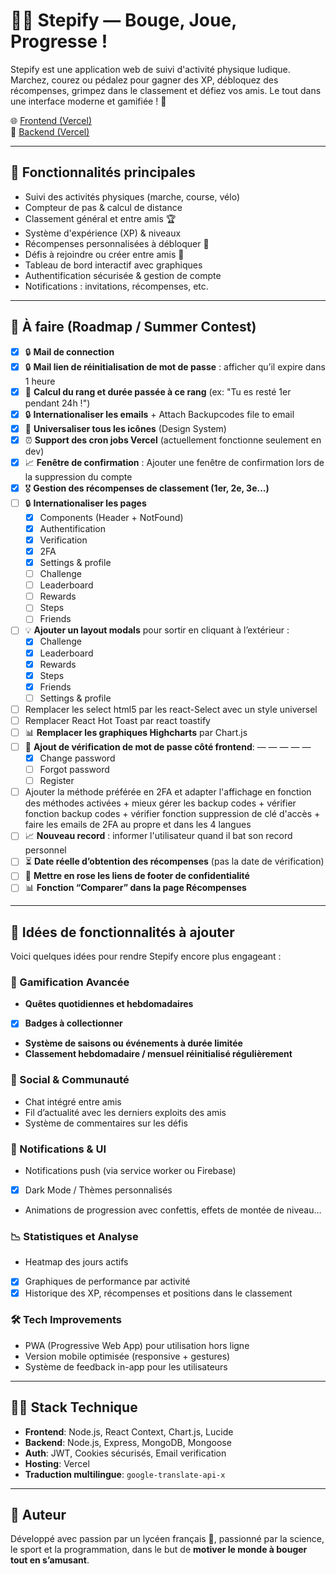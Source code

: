 # 🏃‍♂️ Stepify — Bouge, Joue, Progresse !

Stepify est une application web de suivi d'activité physique ludique. Marchez, courez ou pédalez pour gagner des XP, débloquez des récompenses, grimpez dans le classement et défiez vos amis. Le tout dans une interface moderne et gamifiée ! 🚀

🌐 [Frontend (Vercel)](https://step-ify.vercel.app)  
🔗 [Backend (Vercel)](https://stepify-backend.vercel.app)

---

## 📌 Fonctionnalités principales

- Suivi des activités physiques (marche, course, vélo)
- Compteur de pas & calcul de distance
- Classement général et entre amis 🏆
- Système d'expérience (XP) & niveaux
- Récompenses personnalisées à débloquer 🎁
- Défis à rejoindre ou créer entre amis 💪
- Tableau de bord interactif avec graphiques
- Authentification sécurisée & gestion de compte
- Notifications : invitations, récompenses, etc.

---

## 🔧 À faire (Roadmap / Summer Contest)

- [x] 🔒 **Mail de connection**
- [x] 🔒 **Mail lien de réinitialisation de mot de passe** : afficher qu’il expire dans 1 heure
- [x] 🏅 **Calcul du rang et durée passée à ce rang** (ex: "Tu es resté 1er pendant 24h !")
- [x] 🔒 **Internationaliser les emails** + Attach Backupcodes file to email
- [x] 🧩 **Universaliser tous les icônes** (Design System)
- [x] ⏰ **Support des cron jobs Vercel** (actuellement fonctionne seulement en dev)
- [x] 📈 **Fenêtre de confirmation** : Ajouter une fenêtre de confirmation lors de la suppression du compte
- [x] 🎖️ **Gestion des récompenses de classement (1er, 2e, 3e...)**
- [ ] 🔒 **Internationaliser les pages**
  - [x] Components (Header + NotFound)
  - [x] Authentification
  - [x] Verification
  - [x] 2FA
  - [x] Settings & profile
  - [ ] Challenge
  - [ ] Leaderboard
  - [ ] Rewards
  - [ ] Steps
  - [ ] Friends
- [ ] 💡 **Ajouter un layout modals** pour sortir en cliquant à l’extérieur :
  - [x] Challenge
  - [x] Leaderboard
  - [x] Rewards
  - [x] Steps
  - [x] Friends
  - [ ] Settings & profile
- [ ] Remplacer les select html5 par les react-Select avec un style universel
- [ ] Remplacer React Hot Toast par react toastify
- [ ] 📊 **Remplacer les graphiques Highcharts** par Chart.js
- [ ] 🚨 **Ajout de vérification de mot de passe côté frontend**: — — — — —
  - [x] Change password
  - [ ] Forgot password
  - [ ] Register
- [ ] Ajouter la méthode préférée en 2FA et adapter l'affichage en fonction des méthodes activées + mieux gérer les backup codes + vérifier fonction backup codes + vérifier fonction suppression de clé d'accès + faire les emails de 2FA au propre et dans les 4 langues
- [ ] 📈 **Nouveau record** : informer l'utilisateur quand il bat son record personnel
- [ ] ⏳ **Date réelle d’obtention des récompenses** (pas la date de vérification)
- [ ] 🎨 **Mettre en rose les liens de footer de confidentialité**
- [ ] 📊 **Fonction “Comparer” dans la page Récompenses**

---

## 🌱 Idées de fonctionnalités à ajouter

Voici quelques idées pour rendre Stepify encore plus engageant :

### 🎯 Gamification Avancée

- **Quêtes quotidiennes et hebdomadaires**
- [x] **Badges à collectionner**
- **Système de saisons ou événements à durée limitée**
- **Classement hebdomadaire / mensuel réinitialisé régulièrement**

### 💬 Social & Communauté

- Chat intégré entre amis
- Fil d’actualité avec les derniers exploits des amis
- Système de commentaires sur les défis

### 📱 Notifications & UI

- Notifications push (via service worker ou Firebase)
- [x] Dark Mode / Thèmes personnalisés
- Animations de progression avec confettis, effets de montée de niveau…

### 📉 Statistiques et Analyse

- Heatmap des jours actifs
- [x] Graphiques de performance par activité
- [x] Historique des XP, récompenses et positions dans le classement

### 🛠 Tech Improvements

- PWA (Progressive Web App) pour utilisation hors ligne
- Version mobile optimisée (responsive + gestures)
- Système de feedback in-app pour les utilisateurs

---

## 🧑‍💻 Stack Technique

- **Frontend**: Node.js, React Context, Chart.js, Lucide
- **Backend**: Node.js, Express, MongoDB, Mongoose
- **Auth**: JWT, Cookies sécurisés, Email verification
- **Hosting**: Vercel
- **Traduction multilingue**: `google-translate-api-x`

---

## 🧠 Auteur

Développé avec passion par un lycéen français 🧪, passionné par la science, le sport et la programmation, dans le but de **motiver le monde à bouger tout en s’amusant**.
